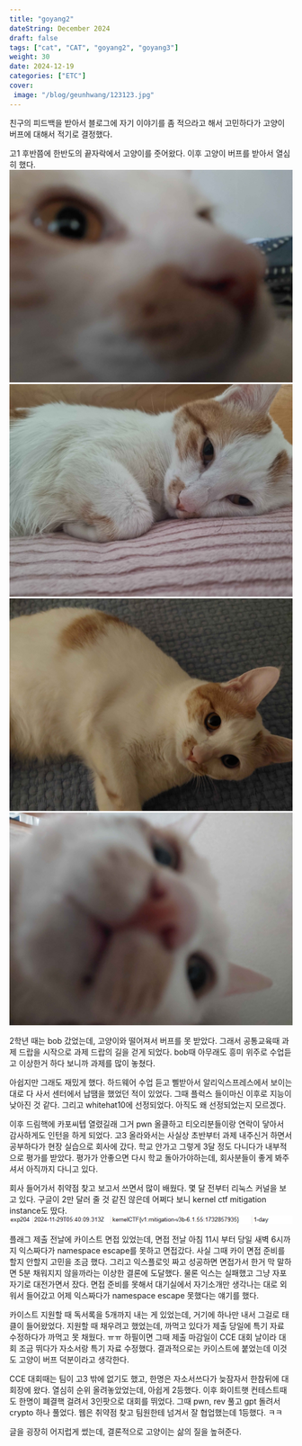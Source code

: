 ```yaml
---
title: "goyang2"
dateString: December 2024
draft: false
tags: ["cat", "CAT", "goyang2", "goyang3"]
weight: 30
date: 2024-12-19
categories: ["ETC"]
cover:
 image: "/blog/geunhwang/123123.jpg"
---
```


친구의 피드백을 받아서 블로그에 자기 이야기를 좀 적으라고 해서 고민하다가 고양이 버프에 대해서 적기로 결정했다.

고1 후반쯤에 한반도의 끝자락에서 고양이를 줏어왔다.
이후 고양이 버프를 받아서 열심히 했다.
![goyang2](/blog/geunhwang/20240116_094214.jpg)
![goyang3](/blog/geunhwang/20241129_084448.jpg)
![goyang4](/blog/geunhwang/20240710_201001.jpg)
![goyang4](/blog/geunhwang/20240526_122229.jpg)

2학년 때는 bob 갔었는데, 고양이와 떨어져서 버프를 못 받았다.
그래서 공통교육때 과제 드랍을 시작으로 과제 드랍의 길을 걷게 되었다.
bob때 아무래도 흥미 위주로 수업듣고 이상한거 하다 보니까 과제를 많이 놓쳤다.

아쉽지만 그래도 재밌게 했다.
하드웨어 수업 듣고 삘받아서 알리익스프레스에서 보이는 대로 다 사서 센터에서 납땜을 했었던 적이 있었다.
그때 플럭스 들이마신 이후로 지능이 낮아진 것 같다.
그리고 whitehat10에 선정되었다.
아직도 왜 선정되었는지 모르겠다.

이후 드림핵에 카포씨텝 열렸길래 그거 pwn 올클하고 티오리분들이랑 연락이 닿아서 감사하게도 인턴을 하게 되었다.
고3 올라와서는 사실상 초반부터 과제 내주신거 하면서 공부하다가 현장 실습으로 회사에 갔다.
학교 안가고 그렇게 3달 정도 다니다가 내부적으로 평가를 받았다.
평가가 안좋으면 다시 학교 돌아가야하는데, 회사분들이 좋게 봐주셔서 아직까지 다니고 있다.

회사 들어가서 취약점 찾고 보고서 쓰면서 많이 배웠다.
몇 달 전부터 리눅스 커널을 보고 있다.
구글이 2만 달러 줄 것 같진 않은데 어쩌다 보니 kernel ctf mitigation instance도 땄다.
![exp](/blog/geunhwang/image.png)

플래그 제출 전날에 카이스트 면접 있었는데, 면접 전날 아침 11시 부터 당일 새벽 6시까지 익스짜다가 namespace escape를 못하고 면접갔다.
사실 그때 카이 면접 준비를 할지 안할지 고민을 조금 했다.
그리고 익스플로잇 짜고 성공하면 면접가서 한거 막 말하면 5분 채워지지 않을까라는 이상한 결론에 도달했다.
물론 익스는 실패했고 그냥 자포자기로 대전가면서 잤다.
면접 준비를 못해서 대기실에서 자기소개만 생각나는 대로 외워서 들어갔고 어제 익스짜다가 namespace escape 못했다는 얘기를 했다.

카이스트 지원할 때 독서록을 5개까지 내는 게 있었는데, 거기에 하나만 내서 그걸로 태클이 들어왔었다.
지원할 때 채우려고 했었는데, 까먹고 있다가 제출 당일에 특기 자료 수정하다가 까먹고 못 채웠다. ㅠㅠ
하필이면 그때 제출 마감일이 CCE 대회 날이라 대회 조금 뛰다가 자소서랑 특기 자료 수정했다.
결과적으로는 카이스트에 붙었는데 이것도 고양이 버프 덕분이라고 생각한다.

CCE 대회때는 팀이 고3 밖에 없기도 했고, 한명은 자소서쓰다가 늦잠자서 한참뒤에 대회장에 왔다.
열심히 순위 올려놓았었는데, 아쉽게 2등했다.
이후 화이트햇 컨테스트때도 한명이 폐결핵 걸려서 3인팟으로 대회를 뛰었다.
그때 pwn, rev 풀고 gpt 돌려서 crypto 하나 풀었다.
웹은 취약점 찾고 팀원한테 넘겨서 잘 협업했는데 1등했다. ㅋㅋ

글을 굉장히 어지럽게 썼는데, 결론적으로 고양이는 삶의 질을 높혀준다.